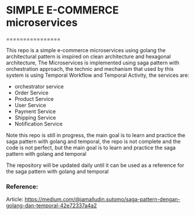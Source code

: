  # SIMPLE E-COMMERCE microservices
================

This repo is a simple e-commerce microservices using golang
the architectural pattern is inspired on clean architecture and hexagonal architecture, 
The Microservices is implemented using saga pattern with orchestration
approach, the technic and mechanism that used by this system is using 
Temporal Workflow and Temporal Activity, the services are:

- orchestrator service
- Order Service
- Product Service
- User Service
- Payment Service
- Shipping Service
- Notification Service


Note this repo is still in progress, the main goal is to learn and practice the saga pattern with golang and temporal, 
the repo is not complete and the code is not perfect, but the main goal is to learn and practice the saga pattern with golang and temporal

The repository will be updated daily until it can be used as a reference for the saga pattern with golang and temporal



### Reference:
Article: https://medium.com/@jamalludin.sutomo/saga-pattern-dengan-golang-dan-temporal-42e72337a4a2

